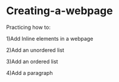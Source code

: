 # Creating-a-webpage

Practicing how to:

1)Add Inline elements in a webpage

2)Add an unordered list 

3)Add an ordered list 

4)Add a paragraph 

